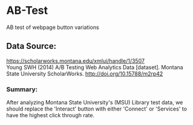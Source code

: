 # AB-Test
AB test of webpage button variations

## Data Source:
https://scholarworks.montana.edu/xmlui/handle/1/3507   
Young SWH (2014) A/B Testing Web Analytics Data [dataset]. Montana State University ScholarWorks. http://doi.org/10.15788/m2rp42

### Summary:    
After analyzing Montana State University's (MSU) Library test data, we should replace the 'Interact' button with either 'Connect' or 'Services' to have the highest click through rate.



